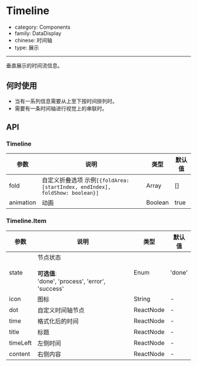 # Timeline

-   category: Components
-   family: DataDisplay
-   chinese: 时间轴
-   type: 展示

---

垂直展示的时间流信息。

## 何时使用

-   当有一系列信息需要从上至下按时间排列时。
-   需要有一条时间轴进行视觉上的串联时。

## API

### Timeline

| 参数   | 说明                                                                  | 类型    | 默认值 |
| ---- | ------------------------------------------------------------------- | ----- | --- |
| fold | 自定义折叠选项 示例`[{foldArea: [startIndex, endIndex], foldShow: boolean}]` | Array | \[] |
| animation | 动画                                                               | Boolean   | true   |

### Timeline.Item

| 参数        | 说明                                                               | 类型        | 默认值    |
| --------- | ---------------------------------------------------------------- | --------- | ------ |
| state     | 节点状态<br/><br/>**可选值**:<br/>'done', 'process', 'error', 'success' | Enum      | 'done' |
| icon      | 图标                                                               | String    | -      |
| dot       | 自定义时间轴节点                                                         | ReactNode | -      |
| time      | 格式化后的时间                                                          | ReactNode | -      |
| title     | 标题                                                               | ReactNode | -      |
| timeLeft  | 左侧时间                                                             | ReactNode | -      |
| content   | 右侧内容                                                             | ReactNode | -      |
